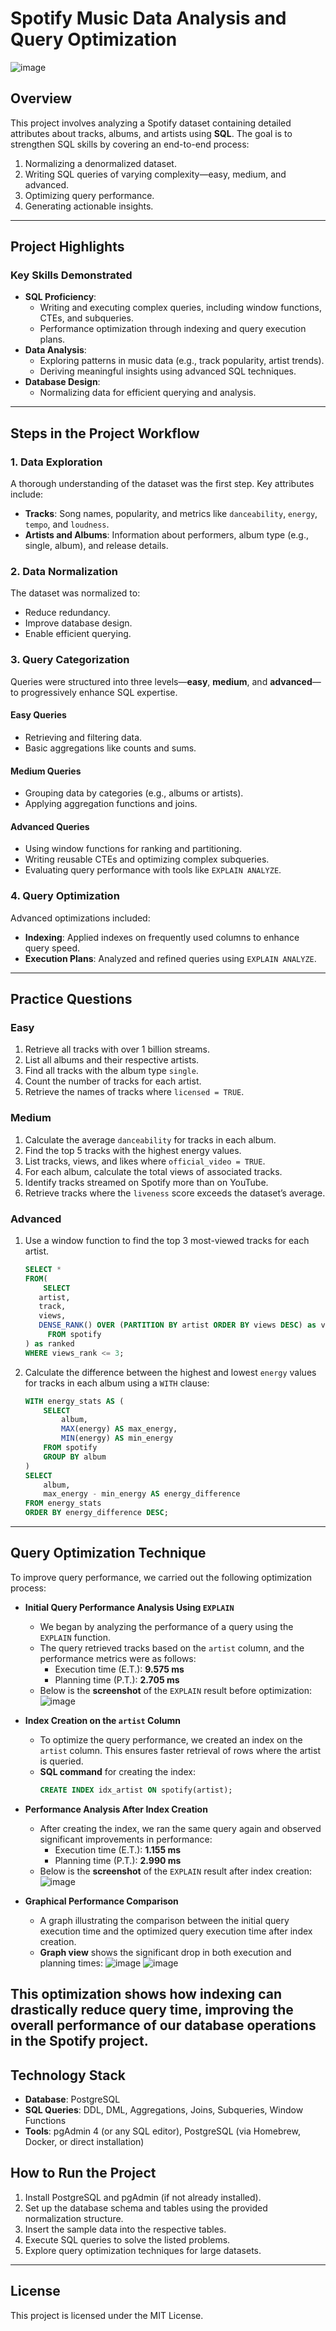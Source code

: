 # Spotify Music Data Analysis and Query Optimization 

![image](https://github.com/user-attachments/assets/32f2af4a-ab8d-4170-b5ab-eb6a3c867378)

## Overview
This project involves analyzing a Spotify dataset containing detailed attributes about tracks, albums, and artists using **SQL**. The goal is to strengthen SQL skills by covering an end-to-end process:
1. Normalizing a denormalized dataset.
2. Writing SQL queries of varying complexity—easy, medium, and advanced.
3. Optimizing query performance.
4. Generating actionable insights.

---

## Project Highlights

### Key Skills Demonstrated
- **SQL Proficiency**:
  - Writing and executing complex queries, including window functions, CTEs, and subqueries.
  - Performance optimization through indexing and query execution plans.
- **Data Analysis**:
  - Exploring patterns in music data (e.g., track popularity, artist trends).
  - Deriving meaningful insights using advanced SQL techniques.
- **Database Design**:
  - Normalizing data for efficient querying and analysis.

---

## Steps in the Project Workflow

### 1. Data Exploration
A thorough understanding of the dataset was the first step. Key attributes include:
- **Tracks**: Song names, popularity, and metrics like `danceability`, `energy`, `tempo`, and `loudness`.
- **Artists and Albums**: Information about performers, album type (e.g., single, album), and release details.

### 2. Data Normalization
The dataset was normalized to:
- Reduce redundancy.
- Improve database design.
- Enable efficient querying.

### 3. Query Categorization
Queries were structured into three levels—**easy**, **medium**, and **advanced**—to progressively enhance SQL expertise.

#### Easy Queries
- Retrieving and filtering data.
- Basic aggregations like counts and sums.

#### Medium Queries
- Grouping data by categories (e.g., albums or artists).
- Applying aggregation functions and joins.

#### Advanced Queries
- Using window functions for ranking and partitioning.
- Writing reusable CTEs and optimizing complex subqueries.
- Evaluating query performance with tools like `EXPLAIN ANALYZE`.

### 4. Query Optimization
Advanced optimizations included:
- **Indexing**: Applied indexes on frequently used columns to enhance query speed.
- **Execution Plans**: Analyzed and refined queries using `EXPLAIN ANALYZE`.

---

## Practice Questions

### Easy 
1. Retrieve all tracks with over 1 billion streams.
2. List all albums and their respective artists.
3. Find all tracks with the album type `single`.
4. Count the number of tracks for each artist.
5. Retrieve the names of tracks where `licensed = TRUE`.

### Medium 
1. Calculate the average `danceability` for tracks in each album.
2. Find the top 5 tracks with the highest energy values.
3. List tracks, views, and likes where `official_video = TRUE`.
4. For each album, calculate the total views of associated tracks.
5. Identify tracks streamed on Spotify more than on YouTube.
6. Retrieve tracks where the `liveness` score exceeds the dataset’s average.

### Advanced 
1. Use a window function to find the top 3 most-viewed tracks for each artist.
   ```sql
   SELECT * 
   FROM(
       SELECT
	  artist,
	  track,
	  views,
	  DENSE_RANK() OVER (PARTITION BY artist ORDER BY views DESC) as views_rank
        FROM spotify
   ) as ranked
   WHERE views_rank <= 3;
2. Calculate the difference between the highest and lowest `energy` values for tracks in each album using a `WITH` clause:
   ```sql
   WITH energy_stats AS (
       SELECT 
           album,
           MAX(energy) AS max_energy,
           MIN(energy) AS min_energy
       FROM spotify
       GROUP BY album
   )
   SELECT 
       album,
       max_energy - min_energy AS energy_difference
   FROM energy_stats
   ORDER BY energy_difference DESC;

---

## Query Optimization Technique 

To improve query performance, we carried out the following optimization process:

- **Initial Query Performance Analysis Using `EXPLAIN`**
    - We began by analyzing the performance of a query using the `EXPLAIN` function.
    - The query retrieved tracks based on the `artist` column, and the performance metrics were as follows:
        - Execution time (E.T.): **9.575 ms**
        - Planning time (P.T.): **2.705 ms**
    - Below is the **screenshot** of the `EXPLAIN` result before optimization:
      ![image](https://github.com/user-attachments/assets/3ebfa29a-5c4d-4bac-a99e-cf4b2f11c11f)

- **Index Creation on the `artist` Column**
    - To optimize the query performance, we created an index on the `artist` column. This ensures faster retrieval of rows where the artist is queried.
    - **SQL command** for creating the index:
      ```sql
      CREATE INDEX idx_artist ON spotify(artist);
      ```
	
- **Performance Analysis After Index Creation**
    - After creating the index, we ran the same query again and observed significant improvements in performance:
        - Execution time (E.T.): **1.155 ms**
        - Planning time (P.T.): **2.990 ms**
    - Below is the **screenshot** of the `EXPLAIN` result after index creation:
      ![image](https://github.com/user-attachments/assets/fe447f3c-bbd0-4879-8e4f-0de932ff15c2)

- **Graphical Performance Comparison**
    - A graph illustrating the comparison between the initial query execution time and the optimized query execution time after index creation.
    - **Graph view** shows the significant drop in both execution and planning times:
     ![image](https://github.com/user-attachments/assets/c20bcf27-e612-490c-a92e-499b0decf381)
     ![image](https://github.com/user-attachments/assets/3323aec3-e36a-4437-9b79-240d194ae16d)

This optimization shows how indexing can drastically reduce query time, improving the overall performance of our database operations in the Spotify project.
---

## Technology Stack
- **Database**: PostgreSQL
- **SQL Queries**: DDL, DML, Aggregations, Joins, Subqueries, Window Functions
- **Tools**: pgAdmin 4 (or any SQL editor), PostgreSQL (via Homebrew, Docker, or direct installation)

## How to Run the Project
1. Install PostgreSQL and pgAdmin (if not already installed).
2. Set up the database schema and tables using the provided normalization structure.
3. Insert the sample data into the respective tables.
4. Execute SQL queries to solve the listed problems.
5. Explore query optimization techniques for large datasets.

---

## License
This project is licensed under the MIT License.
